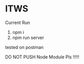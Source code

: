 # ITWS

Current Run

1. npm i
2. npm run server

tested on postman

DO NOT PUSH Node Module Pls !!!!!
